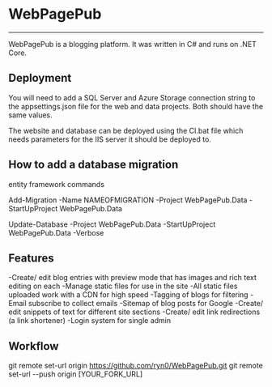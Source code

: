 # WebPagePub
-----
WebPagePub is a blogging platform. It was written in C# and runs on .NET Core.


Deployment
-----
You will need to add a SQL Server and Azure Storage connection string to the appsettings.json file for the web and data projects. Both should have the same values.

The website and database can be deployed using the CI.bat file which needs parameters for the IIS server it should be deployed to. 


How to add a database migration
-----
entity framework commands

Add-Migration -Name NAMEOFMIGRATION -Project WebPagePub.Data -StartUpProject WebPagePub.Data 

Update-Database -Project WebPagePub.Data -StartUpProject WebPagePub.Data -Verbose


Features
-----
-Create/ edit blog entries with preview mode that has images and rich text editing on each
-Manage static files for use in the site 
-All static files uploaded work with a CDN for high speed
-Tagging of blogs for filtering
-Email subscribe to collect emails
-Sitemap of blog posts for Google
-Create/ edit snippets of text for different site sections
-Create/ edit link redirections (a link shortener)
-Login system for single admin


Workflow
-----
git remote set-url origin https://github.com/ryn0/WebPagePub.git
git remote set-url --push origin [YOUR_FORK_URL]